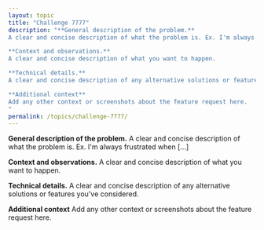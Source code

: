 ```yaml
---
layout: topic
title: "Challenge 7777"
description: "**General description of the problem.**
A clear and concise description of what the problem is. Ex. I'm always frustrated when [...]

**Context and observations.**
A clear and concise description of what you want to happen.

**Technical details.**
A clear and concise description of any alternative solutions or features you've considered.

**Additional context**
Add any other context or screenshots about the feature request here.
"
permalink: /topics/challenge-7777/
---
```

**General description of the problem.**
A clear and concise description of what the problem is. Ex. I'm always frustrated when [...]

**Context and observations.**
A clear and concise description of what you want to happen.

**Technical details.**
A clear and concise description of any alternative solutions or features you've considered.

**Additional context**
Add any other context or screenshots about the feature request here.

